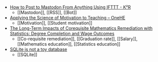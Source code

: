 - [How to Post to Mastodon From Anything Using IFTTT - K²R](https://hyperborea.org/journal/2017/12/mastodon-ifttt/)
	- [[Mastodon]], [[RSS]], [[Bot]]
- [Applying the Science of Motivation to Teaching – OneHE](https://onehe.org/courses/applying-the-science-of-motivation-to-teaching/)
	- [[Motivation]], [[Student motivation]]
- [The Long-Term Impacts of Corequisite Mathematics Remediation with Statistics: Degree Completion and Wage Outcomes](https://journals.sagepub.com/doi/10.3102/0013189X221138848)
	- [[Co-requisite remediation]], [[Graduation rate]], [[Salary]], [[Mathematics education]], [[Statistics education]]
- [SQLite is not a toy database](https://antonz.org/sqlite-is-not-a-toy-database/)
	- [[SQLite]]